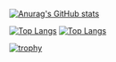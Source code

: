 [![Anurag's GitHub stats](https://github-readme-stats.vercel.app/api?username=alagesanbe08&count_private=true&show_icons=true&theme=dracula&hide=stars)](https://github.com/alagesanbe08)

[![Top Langs](https://github-readme-stats.vercel.app/api/top-langs/?username=alagesanbe08)](https://github.com/alagesanbe08)
[![Top Langs](https://github-readme-stats.vercel.app/api/top-langs/?username=alagesanbe08&layout=compact&count_private=true&theme=dracula)](https://github.com/alagesanbe08)

[![trophy](https://github-profile-trophy.vercel.app/?username=alagesanbe08&theme=gruvbox)](https://github.com/alagesanbe08)
